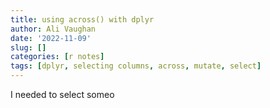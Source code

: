 ```yaml
---
title: using across() with dplyr
author: Ali Vaughan
date: '2022-11-09'
slug: []
categories: [r notes]
tags: [dplyr, selecting columns, across, mutate, select]
---
```

I needed to select someo

